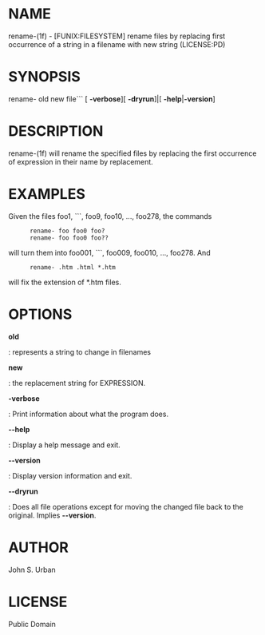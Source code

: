 NAME
====

rename-(1f) - \[FUNIX:FILESYSTEM\] rename files by replacing first
occurrence of a string in a filename with new string (LICENSE:PD)

SYNOPSIS
========

rename- old new file\`\`\` \[ **-verbose**\]\[ **-dryrun**\]\|\[
**-help**\|**-version**\]

DESCRIPTION
===========

rename-(1f) will rename the specified files by replacing the first
occurrence of expression in their name by replacement.

EXAMPLES
========

Given the files foo1, \`\`\`, foo9, foo10, ..., foo278, the commands

          rename- foo foo0 foo?
          rename- foo foo0 foo??

will turn them into foo001, \`\`\`, foo009, foo010, ..., foo278. And

          rename- .htm .html *.htm

will fix the extension of \*.htm files.

OPTIONS
=======

**old**

:   represents a string to change in filenames

**new**

:   the replacement string for EXPRESSION.

****-verbose****

:   Print information about what the program does.

****--help****

:   Display a help message and exit.

****--version****

:   Display version information and exit.

****--dryrun****

:   Does all file operations except for moving the changed file back to
    the original. Implies **--version**.

AUTHOR
======

John S. Urban

LICENSE
=======

Public Domain
